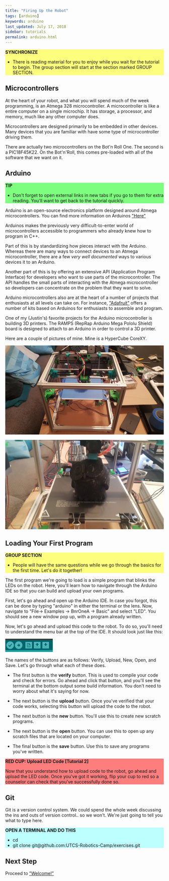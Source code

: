 ```yaml
---
title: "Firing Up the Robot"
tags: [arduino]
keywords: arduino
last_updated: July 17, 2018
sidebar: tutorials
permalink: arduino.html
---
```


<div style="background-color:rgba(255, 255, 0, 0.5)">
<b>SYNCHRONIZE</b>
<ul>
<li>There is reading material for you to enjoy while you wait for the tutorial to begin. The group section will start at the section marked GROUP SECTION.</li>
</ul>
</div>

## Microcontrollers

At the heart of your robot, and what you will spend much of the week programming, is an Atmega 328 microcontroller. A microcontroller is like a entire computer on a single microchip. It has storage, a processor, and memory, much like any other computer does.

Microcontrollers are designed primarily to be embedded in other devices. Many devices that you are familiar with have some type of microcontroller driving them.

There are actually two microcontrollers on the Bot'n Roll One. The second is a PIC18F45K22. On the Bot'n'Roll, this comes pre-loaded with all of the software that we want on it.

## Arduino

<div style="background-color:rgba(0, 255, 0, 0.5)">
<b>TIP</b>
<ul>
<li>Don't forget to open external links in new tabs if you go to them for extra reading. You'll want to get back to the tutorial quickly.</li>
</ul>
</div>

Arduino is an open-source electronics platform designed around Atmega microcontrollers. You can find more information on Arduinos ["Here"](https://www.arduino.cc/en/Guide/Introduction)

Arduinos makes the previously very difficult-to-enter world of microcontrollers accessible to programmers who already knew how to program in C++.

Part of this is by standardizing how pieces interact with the Arduino. Whereas there are many ways to connect devices to an Atmega microcontroller, there are a few *very well documented* ways to various devices it to an Arduino.

Another part of this is by offering an extensive API (Application Program Interface) for developers who want to use parts of the microcontroller. The API handles the small parts of interacting with the Atmega microcontroller so developers can concentrate on the problem that they want to solve.

Arduino microcontrollers also are at the heart of a number of projects that enthusiasts at all levels can take on. For instance, ["Adafruit"](https://www.adafruit.com/category/17?gclid=EAIaIQobChMI2LD6vtWl3AIVjYbACh0IvwY0EAAYASAAEgJKDPD_BwE) offers a number of kits based on Arduinos for enthusiasts to assemble and program.

One of my (Justin's) favorite projects for the Arduino microcontroller is building 3D printers. The RAMPS (RepRap Arduino Mega Pololu Shield) board is designed to attach to an Arduino in order to control a 3D printer.

Here are a couple of pictures of mine. Mine is a HyperCube CoreXY.

![HyperCube CoreXY](images/hypercube.jpg)

![HyperCube Owl](images/hypercube_owl.jpg)

## Loading Your First Program

<div style="background-color:rgba(255, 255, 0, 0.5)">
<b>GROUP SECTION</b>
<ul>
<li>People will have the same questions while we go through the basics for the first time. Let's do it together!</li>
</ul>
</div>

The first program we're going to load is a simple program that blinks the LEDs on the robot. Here, you'll learn how to navigate through the Arduino IDE so that you can build and upload your own programs.

First, let's go ahead and open up the Arduino IDE. In case you forgot, this can be done by typing "arduino" in either the terminal or the lens. Now, navigate to "File-> Examples -> BnrOneA -> Basic" and select "LED". You should see a new window pop up, with a program already written.

Now, let's go ahead and upload this code to the robot. To do so, you'll need to understand the menu bar at the top of the IDE. It should look just like this:

![IDE Toolbar](images/ide_toolbar.png)

The names of the buttons are as follows: Verify, Upload, New, Open, and Save. Let's go through what each of these does.

- The first button is the **verify** button. This is used to compile your code and check for errors. Go ahead and click that button, and you'll see the terminal at the bottom output some build information. You don't need to worry about what it's saying for now.

- The next button is the **upload** button. Once you've verified that your code works, selecting this button will upload the code to the robot. 

- The next button is the **new** button. You'll use this to create new scratch programs.

- The next button is the **open** button. You can use this to open up any scratch files that are located on your computer.

- The final button is the **save** button. Use this to save any programs you've written.

<div style="background-color:rgba(255,0,0,0.5)">
<b>RED CUP: Upload LED Code [Tutorial 2]</b>
<p></p>
<p>Now that you understand how to upload code to the robot, go ahead and upload the LED code. Once you've got it working, flip your cup to red so a counselor can check that you've successfully done so.</p>
</div>

## Git

Git is a version control system. We could spend the whole week discussing the ins and outs of version control.. so we won't. We're just going to tell you what to type here.

<div style="background-color:rgba(127, 255, 255, 0.5)">
<b>OPEN A TERMINAL AND DO THIS</b>
<ul>
<li>cd</li>
<li>git clone git@github.com:UTCS-Robotics-Camp/exercises.git</li>
</ul>
</div>


## Next Step

Proceed to ["Welcome!"](welcome.html)
